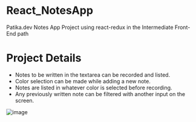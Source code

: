 # React_NotesApp
Patika.dev Notes App Project using react-redux in the Intermediate Front-End path

# Project Details
- Notes to be written in the textarea can be recorded and listed.
- Color selection can be made while adding a new note.
- Notes are listed in whatever color is selected before recording.
- Any previously written note can be filtered with another input on the screen.


![image](https://github.com/SedakatEkmekci/React_NotesApp/assets/73519789/850a6c30-9129-484f-b6e7-53598f5ed33d)

